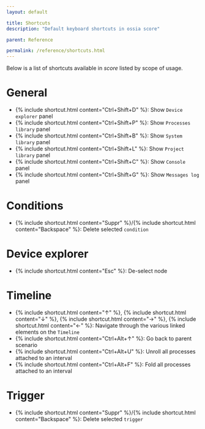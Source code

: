 ```yaml
---
layout: default

title: Shortcuts
description: "Default keyboard shortcuts in ossia score"

parent: Reference

permalink: /reference/shortcuts.html
---
```


Below is a list of shortcuts available in *score* listed by scope of usage.

# General

- {% include shortcut.html content="Ctrl+Shift+D" %}: Show `Device explorer` panel
- {% include shortcut.html content="Ctrl+Shift+P" %}: Show `Processes library` panel
- {% include shortcut.html content="Ctrl+Shift+B" %}: Show `System library` panel
- {% include shortcut.html content="Ctrl+Shift+L" %}: Show `Project library` panel
- {% include shortcut.html content="Ctrl+Shift+C" %}: Show `Console` panel
- {% include shortcut.html content="Ctrl+Shift+G" %}: Show `Messages log` panel


# Conditions

- {% include shortcut.html content="Suppr" %}/{% include shortcut.html content="Backspace" %}: Delete selected `condition`

# Device explorer

- {% include shortcut.html content="Esc" %}: De-select node

# Timeline

- {% include shortcut.html content="↑" %}, {% include shortcut.html content="↓" %}, {% include shortcut.html content="→" %}, {% include shortcut.html content="←" %}: Navigate through the various linked elements on the `Timeline`
- {% include shortcut.html content="Ctrl+Alt+↑" %}: Go back to parent scenario
- {% include shortcut.html content="Ctrl+Alt+U" %}: Unroll all processes attached to an interval
- {% include shortcut.html content="Ctrl+Alt+F" %}: Fold all processes attached to an interval

# Trigger

- {% include shortcut.html content="Suppr" %}/{% include shortcut.html content="Backspace" %}: Delete selected `trigger`
